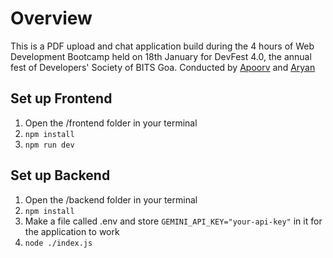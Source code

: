 # Overview
This is a PDF upload and chat application build during the 4 hours of Web Development Bootcamp held on 18th January for DevFest 4.0, the annual fest of Developers' Society of BITS Goa.
Conducted by [Apoorv](https://github.com/cheesequake) and [Aryan](https://github.com/aryanbhosale)

## Set up Frontend
1. Open the /frontend folder in your terminal
2. `npm install`
3. `npm run dev`

## Set up Backend
1. Open the /backend folder in your terminal
2. `npm install`
3. Make a file called .env and store `GEMINI_API_KEY="your-api-key"` in it for the application to work
4. `node ./index.js`
